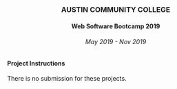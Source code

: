<center>
 
### AUSTIN COMMUNITY COLLEGE 
#### Web Software Bootcamp 2019
###### May 2019 - Nov 2019

</center>

#### Project Instructions

There is no submission for these projects.